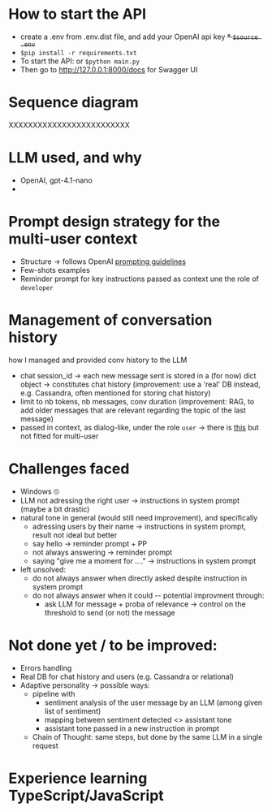 # How to start the API
* create a .env from .env.dist file, and add your OpenAI api key
~~* `$source .env`~~
* `$pip install -r requirements.txt`
* To start the  API:   or `$python main.py`
* Then go to http://127.0.0.1:8000/docs for Swagger UI


# Sequence diagram
XXXXXXXXXXXXXXXXXXXXXXXXX


# LLM used, and why
* OpenAI, gpt-4.1-nano
* 


# Prompt design strategy for the multi-user context
* Structure -> follows OpenAI [prompting guidelines](https://cookbook.openai.com/examples/gpt4-1_prompting_guide)
* Few-shots examples
* Reminder prompt for key instructions passed as context une the role of ``developer``

# Management of conversation history
how I managed and provided conv history to the LLM
* chat session_id -> each new message sent is stored in a (for now) dict object -> constitutes chat history (improvement: use a 'real' DB instead, e.g. Cassandra, often mentioned for storing chat history)
* limit to nb tokens, nb messages, conv duration (improvement: RAG, to add older messages that are relevant regarding the topic of the last message)
* passed in context, as dialog-like, under the role `user` -> there is [this](https://platform.openai.com/docs/guides/conversation-state#manually-manage-conversation-state) but not fitted for multi-user


# Challenges faced
* Windows 🙄
* LLM not adressing the right user -> instructions in system prompt (maybe a bit drastic)
* natural tone in general (would still need improvement), and specifically
  * adressing users by their name -> instructions in system prompt, result not ideal but better
  * say hello -> reminder prompt + PP
  * not always answering -> reminder prompt
  * saying "give me a moment for ...." -> instructions in system prompt
* left unsolved:
  * do not always answer when directly asked despite instruction in system prompt
  * do not always answer when it could -- potential improvment through:
    * ask LLM for message + proba of relevance -> control on the threshold to send (or not) the message


# Not done yet / to be improved:
* Errors handling
* Real DB for chat history and users (e.g. Cassandra or relational)
* Adaptive personality -> possible ways:
  * pipeline with
    * sentiment analysis of the user message by an LLM (among given list of sentiment)
    * mapping between sentiment detected <> assistant tone
    * assistant tone passed in a new instruction in prompt
  * Chain of Thought: same steps, but done by the same LLM in a single request


# Experience learning TypeScript/JavaScript